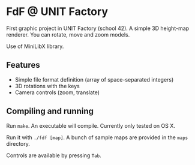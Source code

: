 # FdF @ UNIT Factory
First graphic project in UNIT Factory (school 42).
A simple 3D height-map renderer. You can rotate, move and zoom models.

Use of MiniLibX library.

## Features
* Simple file format definition (array of space-separated integers)
* 3D rotations with the keys
* Camera controls (zoom, translate)

## Compiling and running
Run `make`. An executable will compile. Currently only tested on OS X.

Run it with `./fdf [map]`. A bunch of sample maps are provided in the `maps`
directory.

Controls are available by pressing `Tab`.
